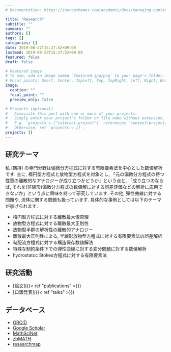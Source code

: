 ```yaml
---
# Documentation: https://sourcethemes.com/academic/docs/managing-content/

title: "Research"
subtitle: ""
summary: ""
authors: []
tags: []
categories: []
date: 2019-08-22T15:27:52+09:00
lastmod: 2019-08-22T15:27:52+09:00
featured: false
draft: false

# Featured image
# To use, add an image named `featured.jpg/png` to your page's folder.
# Focal points: Smart, Center, TopLeft, Top, TopRight, Left, Right, BottomLeft, Bottom, BottomRight.
image:
  caption: ""
  focal_point: ""
  preview_only: false

# Projects (optional).
#   Associate this post with one or more of your projects.
#   Simply enter your project's folder or file name without extension.
#   E.g. `projects = ["internal-project"]` references `content/project/deep-learning/index.md`.
#   Otherwise, set `projects = []`.
projects: []
---
```




## 研究テーマ

私 (剱持) の専門分野は偏微分方程式に対する有限要素法を中心とした数値解析です.
主に, 楕円型方程式と放物型方程式を対象とし, 「元の偏微分方程式の持つ性質の離散的なアナロジーが成り立つかどうか」という点と,
「成り立つのならば, それを(非線形)偏微分方程式の数値解に対する誤差評価などの解析に応用できないか」という点に興味を持って研究しています.
その他, 弾性曲線に対する問題や, 流体に関する問題も扱っています.
具体的な事例としては以下のテーマが挙げられます.

- 楕円型方程式に対する離散最大値原理
- 放物型方程式に対する離散最大正則性
- 放物型半群の解析性の離散的アナロジー
- 離散最大正則性による, 半線形放物型方程式に対する有限要素法の誤差解析
- 勾配流方程式に対する構造保存数値解法
- 特殊な制約条件下での弾性曲線に対する変分問題に対する数値解析
- hydrostatoc Stokes方程式に対する有限要素法


## 研究活動

- [論文]({{< ref "publications" >}})
- [口頭発表]({{< ref "talks" >}})

## データベース

- [ORCID](http://orcid.org/0000-0003-4060-6288)
- [Google Scholar](https://scholar.google.co.jp/citations?user=tNnJyuMAAAAJ)
- [MathSciNet](http://www.ams.org/mathscinet/search/author.html?mrauthid=1179149)
- [zbMATH](https://www.zbmath.org/authors/?q=ai:kemmochi.tomoya)
- [researchmap](https://researchmap.jp/t-kemmochi/)
